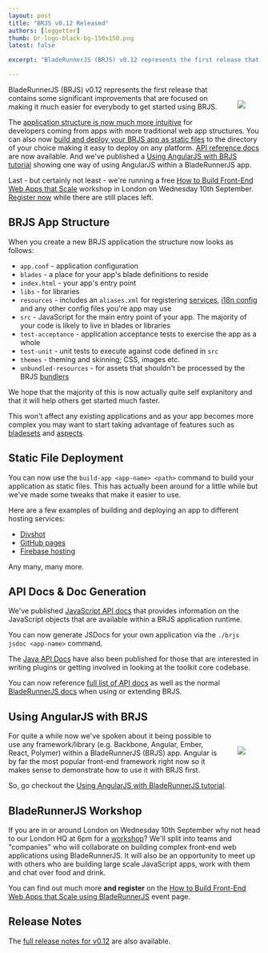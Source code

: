 ```yaml
---
layout: post
title: "BRJS v0.12 Released"
authors: [leggetter]
thumb: br-logo-black-bg-150x150.png
latest: false

excerpt: "BladeRunnerJS (BRJS) v0.12 represents the first release that contains some significant improvements that are focused on making it much easier for everybody to get started using BRJS. Read more to find out about the intuitive app structure, static file deployment, API Docs and AngularJS tutorial."

---
```

<img src="/blog/img/{{ page.thumb }}" style="margin: 30px;" align="right" />
BladeRunnerJS (BRJS) v0.12 represents the first release that contains some significant improvements that are focused on making it much easier for everybody to get started using BRJS.

The [application structure is now much more intuitive](#app-structure) for developers coming from apps with more traditional web app structures. You can also now [build and deploy your BRJS app as static files](#static-deploy) to the directory of your choice making it easy to deploy on any platform. [API reference docs](#api-docs) are now available. And we've published a [Using AngularJS with BRJS tutorial](#brjs-angular) showing one way of using AngularJS within a BladeRunnerJS app.

Last - but certainly not least - we're running a free [How to Build Front-End Web Apps that Scale](http://attending.io/events/brjs-workshop-london) workshop in London on Wednesday 10th September. [Register now](http://attending.io/events/brjs-workshop-london) while there are still places left.

<a name="app-structure"></a>
## BRJS App Structure

When you create a new BRJS application the structure now looks as follows:

* `app.conf` - application configuration
* `blades` - a place for your app's blade definitions to reside
* `index.html` - your app's entry point
* `libs` - for libraries
* `resources` - includes an `aliases.xml` for registering [services](http://bladerunnerjs.org/docs/concepts/services/), [i18n config](http://bladerunnerjs.org/docs/use/internationalization/) and any other config files you're app may use
* `src` - JavaScript for the main entry point of your app. The majority of your code is likely to live in blades or libraries
* `test-acceptance` - application acceptance tests to exercise the app as a whole
* `test-unit` - unit tests to execute against code defined in `src`
* `themes` - theming and skinning; CSS, images etc.
* `unbundled-resources` - for assets that shouldn't be processed by the BRJS [bundlers](bladerunnerjs.org/docs/concepts/bundlers/)

We hope that the majority of this is now actually quite self explanitory and that it will help others get started much faster.

This won't affect any existing applications and as your app becomes more complex you may want to start taking advantage of features such as [bladesets](http://bladerunnerjs.org/docs/concepts/bladesets/) and [aspects](http://bladerunnerjs.org/docs/concepts/aspects/).

<a name="static-deploy"></a>
## Static File Deployment

You can now use the `build-app <app-name> <path>` command to build your application as static files. This has actually been around for a little while but we've made some tweaks that make it easier to use.

Here are a few examples of building and deploying an app to different hosting services:

* [Divshot](http://bladerunnerjs.org/docs/use/build_deploy/#divshot)
* [GitHub pages](http://bladerunnerjs.org/docs/use/build_deploy/#gh-pages)
* [Firebase hosting](http://bladerunnerjs.org/docs/use/build_deploy/#firebase)

Any many, many more.

<a name="#api-docs"></a>
## API Docs & Doc Generation

We've published [JavaScript API docs](http://apidocs.bladerunnerjs.org/latest/js/) that provides information on the JavaScript objects that are available within a BRJS application runtime.

You can now generate JSDocs for your own application via the `./brjs jsdoc <app-name>` command.

The [Java API Docs](http://apidocs.bladerunnerjs.org/latest/java/) have also been published for those that are interested in writing plugins or getting involved in looking at the toolkit core codebase.

You can now reference [full list of API docs](http://apidocs.bladerunnerjs.org/) as well as the normal [BladeRunnerJS docs](http://bladerunnerjs.org/docs/) when using or extending BRJS.

<a name="brjs-angular"></a>
## Using AngularJS with BRJS

<a href="http://bladerunnerjs.org/blog/using-angularjs-with-bladerunnerjs/"><img src="http://bladerunnerjs.org/blog/img/brjs-angular-tutorial/brjs-angular-sml.png" style="margin: 30px;" align="right" /></a>
For quite a while now we've spoken about it being possible to use any framework/library (e.g. Backbone, Angular, Ember, React, Polymer) within a BladeRunnerJS (BRJS) app. Angular is by far the most popular front-end framework right now so it makes sense to demonstrate how to use it with BRJS first.

So, go checkout the [Using AngularJS with BladeRunnerJS tutorial](http://bladerunnerjs.org/blog/using-angularjs-with-bladerunnerjs/).

<a name="workshop"></a>
## BladeRunnerJS Workshop

If you are in or around London on Wednesday 10th September why not head to our London HQ at 6pm for a [workshop](http://attending.io/events/brjs-workshop-london)? We'll split into teams and "companies" who will collaborate on building complex front-end web applications using BladeRunnerJS. It will also be an opportunity to meet up with others who are building large scale JavaScript apps, work with them and chat over food and drink.</p>

You can find out much more <strong>and register</strong> on the [How to Build Front-End Web Apps that Scale using BladeRunnerJS](http://attending.io/events/brjs-workshop-london) event page.


<a name="release-notes"></a>
## Release Notes

The [full release notes for v0.12](https://github.com/BladeRunnerJS/brjs/releases/tag/v0.12) are also available.

